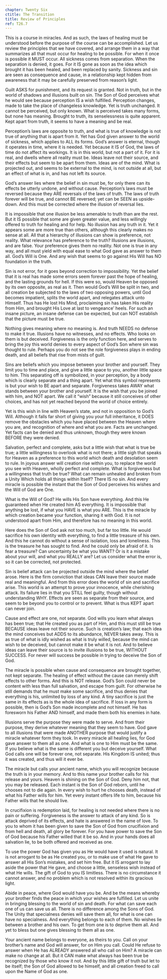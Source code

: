 ```yaml
---
chapter: Twenty Six
ctitle: The Transition
title: Review of Principles
ref: T26.7
---
```


This is a course in miracles. And as such, the laws of healing must be
understood before the purpose of the course can be accomplished. Let us
review the principles that we have covered, and arrange them in a way
that summarizes all that must occur for healing to be possible. For when
it once is possible it MUST occur. All sickness comes from separation.
When the separation is denied, it goes. For it IS gone as soon as the
idea which brought it has been healed, and been replaced by sanity.
Sickness and sin are seen as consequence and cause, in a relationship
kept hidden from awareness that it may be carefully preserved from
reason’s light.

Guilt ASKS for punishment, and its request is granted. Not in truth, but
in the world of shadows and illusions built on sin. The Son of God
perceives what he would see because perception IS a wish fulfilled.
Perception changes, made to take the place of changeless knowledge. Yet
is truth unchanged. It cannot be perceived, but only known. What is
perceived takes many forms, but none has meaning. Brought to truth, its
senselessness is quite apparent. Kept apart from truth, it seems to have
a meaning and be real.

Perception’s laws are opposite to truth, and what is true of knowledge
is not true of anything that is apart from it. Yet has God given answer
to the world of sickness, which applies to ALL its forms. God’s answer
is eternal, though it operates in time, where it is needed. Yet because
it IS of God, the laws of time do not affect its workings. It is in this
world, but not a part of it. For it is real, and dwells where all
reality must be. Ideas leave not their source, and their effects but
seem to be apart from them. Ideas are of the mind. What is projected
out, and seems to be external to the mind, is not outside at all, but an
effect of what is in, and has not left its source.

God’s answer lies where the belief in sin must be, for only there can
its effects be utterly undone, and without cause. Perception’s laws must
be reversed because they ARE reversals of the laws of truth. The laws of
truth forever will be true, and cannot BE reversed; yet can be SEEN as
upside-down. And this must be corrected where the illusion of reversal
lies.

It is impossible that one illusion be less amenable to truth than are
the rest. But it IS possible that some are given greater value, and
less willingly offered to truth for healing and for help. No illusion
has any truth in it. Yet it appears some are more true than others,
although this clearly makes no sense at all. All that a hierarchy of
illusions can show is preference, not reality. What relevance has
preference to the truth? Illusions are illusions, and are false. Your
preference gives them no reality. Not one is true in any way, and all
must yield with equal ease to what God gave as answer to them all. God’s
Will is One. And any wish that seems to go against His Will has NO
foundation in the truth.

Sin is not error, for it goes beyond correction to impossibility. Yet
the belief that it is real has made some errors seem forever past the
hope of healing, and the lasting grounds for hell. If this were so,
would Heaven be opposed by its own opposite, as real as it. Then would
God’s Will be split in two, and all creation be subjected to the laws of
two opposing powers, until God becomes impatient, splits the world
apart, and relegates attack unto Himself. Thus has He lost His Mind,
proclaiming sin has taken His reality from Him, and brought His Love at
last to vengeance’ heels. For such an insane picture, an insane defense
can be expected, but can NOT establish that the picture must be true.

Nothing gives meaning where no meaning is. And truth NEEDS no defense to
make it true. Illusions have no witnesses, and no effects. Who looks on
them is but deceived. Forgiveness is the only function here, and serves
to bring the joy this world denies to every aspect of God’s Son where
sin was thought to rule. Perhaps you do not see the role forgiveness
plays in ending death, and all beliefs that rise from mists of guilt.

Sins are beliefs which you impose between your brother and yourself.
They limit you to time and place, and give a little space to you,
another little space to him. This separating off is symbolized, in your
perception, by a body which is clearly separate and a thing apart. Yet
what this symbol represents is but your wish to BE apart and separate.
Forgiveness takes AWAY what stands between your brother and yourself. It
is the wish that you be joined with him, and NOT apart. We call it
“wish” because it still conceives of other choices, and has not yet
reached beyond the world of choice entirely.

Yet is this wish in line with Heaven’s state, and not in opposition
to God’s Will. Although it falls far short of giving you your full
inheritance, it DOES remove the obstacles which you have placed between
the Heaven where you are, and recognition of where and what you are.
Facts are unchanged. Yet facts can be denied and thus unknown, though
they were known BEFORE they were denied.

Salvation, perfect and complete, asks but a little wish that what is
true be true; a little willingness to overlook what is not there; a
little sigh that speaks for Heaven as a preference to this world which
death and desolation seem to rule. In joyous answer will creation rise
within you, to replace the world you see with Heaven, wholly perfect and
complete. What is forgiveness but a willingness that truth be true? What
can remain unhealed and broken from a Unity Which holds all things
within Itself? There IS no sin. And every miracle is possible the
instant that the Son of God perceives his wishes and the Will of God are
One.

What is the Will of God? He wills His Son have everything. And this He
guaranteed when He created him AS everything. It is impossible that
anything be lost, if what you HAVE is what you ARE. This is the miracle
by which creation became your function, sharing it with God. It is not
understood apart from Him, and therefore has no meaning in this world.

Here does the Son of God ask not too much, but far too little. He would
sacrifice his own identity with everything, to find a little treasure of
his own. And this he cannot do without a sense of isolation, loss and
loneliness. This is the treasure he has sought to find. And he could
only be afraid of it. Is fear a treasure? Can uncertainty be what you
WANT? Or is it a mistake about your will, and what you REALLY are? Let
us consider what the error is, so it can be corrected, not protected.

Sin is belief attack can be projected outside the mind where the belief
arose. Here is the firm conviction that ideas CAN leave their source
made real and meaningful. And from this error does the world of sin and
sacrifice arise. This world is an attempt to prove your innocence, while
cherishing attack. Its failure lies in that you STILL feel guilty,
though without understanding WHY. Effects are seen as separate from
their source, and seem to be beyond you to control or to prevent. What
is thus KEPT apart can never join.

Cause and effect are one, not separate. God wills you learn what always
has been true; that He created you as part of Him, and this must still
be true BECAUSE ideas leave not their source. Such is creation’s law;
that each idea the mind conceives but ADDS to its abundance, NEVER takes
away. This is as true of what is idly wished as what is truly willed,
because the mind can wish to be deceived, but cannot make it be what it
is not. And to believe ideas can leave their source is to invite
illusions to be true, WITHOUT SUCCESS. For never will success be
possible in trying to deceive the Son of God.

The miracle is possible when cause and consequence are brought together,
not kept separate. The healing of effect without the cause can merely
shift effects to other forms. And this is NOT release. God’s Son could
never be content with less than full salvation, and escape from guilt.
For otherwise he still demands that he must make some sacrifice, and
thus denies that everything is his, unlimited by loss of any kind. A
tiny sacrifice is just the same in its effects as is the whole idea of
sacrifice. If loss in any form is possible, then is God’s Son made
incomplete and not himself. He has foresworn his Father AND himself, and
made them both his enemies in hate.

Illusions serve the purpose they were made to serve. And from their
purpose, they derive whatever meaning that they seem to have. God gave
to all illusions that were made ANOTHER purpose that would justify a
miracle whatever form they took. In every miracle all healing lies, for
God gave answer to them all as one. And what is one to Him must be the
same. If you believe what is the same is different you but deceive
yourself. What God calls one will be forever one, not separate. His
Kingdom IS united; thus it was created, and thus will it ever be.

The miracle but calls your ancient name, which you will recognize
because the truth is in your memory. And to this name your brother calls
for his release and yours. Heaven is shining on the Son of God. Deny him
not, that you may be released. Each instant is the Son of God reborn,
until he chooses not to die again. In every wish to hurt he chooses
death, instead of what his Father wills for him. Yet every instant offers
life to him, because his Father wills that he should live.

In crucifixion is redemption laid, for healing is not needed
where there is no pain or suffering. Forgiveness is the answer to attack
of any kind. So is attack deprived of its effects, and hate is answered
in the name of love. To you to whom it has been given to save the Son of
God from crucifixion and from hell and death, all glory be forever. For
you have power to save the Son of God because his Father willed that it
be so. And in your hands does all salvation lie, to be both offered and
received as one.

To use the power God has given you as He would have it used is natural.
It is not arrogant to be as He created you, or to make use of what He
gave to answer all His Son’s mistakes, and set him free. But it IS
arrogant to lay aside the power that He gave, and choose a little,
senseless wish instead of what He wills. The gift of God to you IS
limitless. There is no circumstance it cannot answer, and no problem
which is not resolved within its gracious light.

Abide in peace, where God would have you be. And be the means whereby
your brother finds the peace in which your wishes are fulfilled. Let us
unite in bringing blessing to the world of sin and death. For what can
save each one of us can save us all. There is no difference among the
Sons of God. The Unity that specialness denies will save them all, for
what is one can have no specialness. And everything belongs to each of
them. No wishes lie between a brother and his own. To get from one is to
deprive them all. And yet to bless but one gives blessing to them all as
one.

Your ancient name belongs to everyone, as theirs to you. Call on your
brother’s name and God will answer, for on Him you call. Could He refuse
to answer when He has ALREADY answered all who call on Him? A miracle
can make no change at all. But it CAN make what always has been true be
recognized by those who know it not. And by this little gift of truth
but let to be itself; the Son of God allowed to be himself, and all
creation freed to call upon the Name of God as one.

